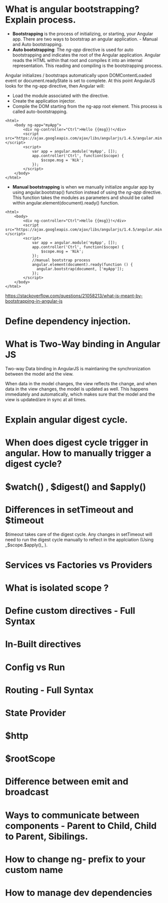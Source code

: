 # What is angular bootstrapping? Explain process.
* __Bootstrapping__ is the process of initializing, or starting, your Angular app. There are two ways to bootstrap an angular application. - Manual and Auto bootstrapping.
* __Auto bootstrapping__: The _ng-app_ directive is used for auto bootstrapping and indicates the root of the Angular application. Angular reads the HTML within that root and compiles it into an internal representation. This reading and compiling is the bootstrapping process.

Angular initializes / bootstraps automatically upon DOMContentLoaded event or document.readyState is set to complete. At this point AngularJS looks for the ng-app directive, then Angular will:
  * Load the module associated with the directive.
  * Create the application injector.
  * Compile the DOM starting from the ng-app root element.
This process is called auto-bootstrapping.
```
<html>
    <body ng-app="myApp">
        <div ng-controller="Ctrl">Hello {{msg}}!</div>
        <script src="https://ajax.googleapis.com/ajax/libs/angularjs/1.4.5/angular.min.js"></script>
        <script>
            var app = angular.module('myApp', []);
            app.controller('Ctrl', function($scope) {
                $scope.msg = 'Nik';
            });
        </script>
    </body>
</html>
```
* __Manual bootstrapping__  is when we manually initialize angular app by using angular.bootstrap() function instead of using the _ng-app_ directive. This function takes the modules as parameters and should be called within angular.element(document).ready() function.

```
<html>
    <body>
        <div ng-controller="Ctrl">Hello {{msg}}!</div>
        <script src="https://ajax.googleapis.com/ajax/libs/angularjs/1.4.5/angular.min.js"></script>
        <script>
            var app = angular.module('myApp', []);
            app.controller('Ctrl', function($scope) {
                $scope.msg = 'Nik';
            }); 
            //manual bootstrap process 
            angular.element(document).ready(function () { 
              angular.bootstrap(document, ['myApp']); 
            });
        </script>
    </body>
</html>
```
https://stackoverflow.com/questions/21058213/what-is-meant-by-bootstrapping-in-angular-js

# Define dependency injection.

# What is Two-Way binding in Angular JS
Two-way Data binding in AngularJS is maintianing the synchronization between the model and the view.

When data in the model changes, the view reflects the change, and when data in the view changes, the model is updated as well. This happens immediately and automatically, which makes sure that the model and the view is updated/are in sync at all times.

# Explain angular digest cycle.

# When does digest cycle trigger in angular. How to manually trigger a digest cycle?

# 

# $watch() , $digest() and $apply()

# Differences in setTimeout and $timeout
$timeout takes care of the digest cycle. Any changes in setTimeout will need to run the digest cycle manually to reflect in the applciation (Using _$scope.$apply()_ ).

# Services vs Factories vs Providers

# What is isolated scope ? 

# Define custom directives - Full Syntax

# In-Built directives

# Config vs Run

# Routing - Full Syntax

# State Provider

# $http

# $rootScope

# Difference between emit and broadcast

# Ways to communicate between components - Parent to Child, Child to Parent, Sibilings.

# How to change ng- prefix to your custom name

# How to manage dev dependencies
